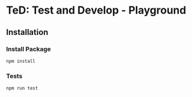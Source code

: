 # TeD: Test and Develop - Playground


## Installation



### Install Package

`npm install`



### Tests

`npm run test`



